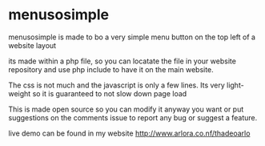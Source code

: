 # menusosimple
menusosimple is made to bo a very simple menu button on the top left of a website layout

its made within a php file, so you can locatate the file in your website repository and use php include to have it on the main website. 

The css is not much and the javascript is only a few lines. Its very light-weight so it is guaranteed to not slow down page load


This is made open source so you can modify it anyway you want or put suggestions on the comments issue to report any bug or suggest a feature.

live demo can be found in my website  http://www.arlora.co.nf/thadeoarlo
